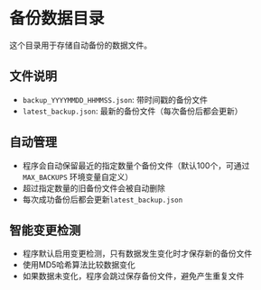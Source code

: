 # 备份数据目录

这个目录用于存储自动备份的数据文件。

## 文件说明

- `backup_YYYYMMDD_HHMMSS.json`: 带时间戳的备份文件
- `latest_backup.json`: 最新的备份文件（每次备份后都会更新）

## 自动管理

- 程序会自动保留最近的指定数量个备份文件（默认100个，可通过 `MAX_BACKUPS` 环境变量自定义）
- 超过指定数量的旧备份文件会被自动删除
- 每次成功备份后都会更新`latest_backup.json`

## 智能变更检测

- 程序默认启用变更检测，只有数据发生变化时才保存新的备份文件
- 使用MD5哈希算法比较数据变化
- 如果数据未变化，程序会跳过保存备份文件，避免产生重复文件
